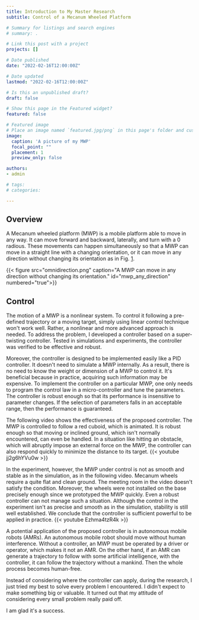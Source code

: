 ```yaml
---
title: Introduction to My Master Research
subtitle: Control of a Mecanum Wheeled Platform

# Summary for listings and search engines
# summary: .

# Link this post with a project
projects: []

# Date published
date: "2022-02-16T12:00:00Z"

# Date updated
lastmod: "2022-02-16T12:00:00Z"

# Is this an unpublished draft?
draft: false

# Show this page in the Featured widget?
featured: false

# Featured image
# Place an image named `featured.jpg/png` in this page's folder and customize its options here.
image:
  caption: 'A picture of my MWP'
  focal_point: ""
  placement: 1
  preview_only: false

authors:
- admin

# tags:
# categories:

---
```


## Overview

A Mecanum wheeled platform (MWP) is a mobile platform able to move in any way. It can move forward and backward, laterally, and turn with a 0 radious. These movements can happen simultaneously so that a MWP can move in a straight line with a changing orientation, or it can move in any direction without changing its orientation as in Fig. [1](#figure-mwp_any_direction).

{{< figure src="omnidirection.png" caption="A MWP can move in any direction without changing its orientation." id="mwp_any_direction" numbered="true">}}

## Control

The motion of a MWP is a nonlinear system. To control it following a pre-defined trajectory or a moving target, simply using linear control technique won't work well. Rather, a nonlinear and more advanced approach is needed. To address the problem, I developed a controller based on a super-twisting controller. Tested in simulations and experiments, the controller was verified to be effective and robust. 

Moreover, the controller is designed to be implemented easily like a PID controller. It doesn't need to simulate a MWP internally. As a result, there is no need to know the weight or dimension of a MWP to control it. It's beneficial because in practice, acquiring such information may be expensive. To implement the controller on a particular MWP, one only needs to program the control law in a micro-controller and tune the parameters. The controller is robust enough so that its performance is insensitive to parameter changes. If the selection of parameters falls in an acceptable range, then the performance is guaranteed.

The following video shows the effectiveness of the proposed controller. The MWP is controlled to follow a red cuboid, which is animated. It is robust enough so that moving or inclined ground, which isn't normally encountered, can even be handled. In a situation like hitting an obstacle, which will abruptly impose an external force on the MWP, the controller can also respond quickly to minimize the distance to its target.
{{< youtube jj2g6hYVu0w >}}

In the experiment, however, the MWP under control is not as smooth and stable as in the simulation, as in the following video. Mecanum wheels require a quite flat and clean ground. The meeting room in the video doesn't satisfy the condition. Moreover, the wheels were not installed on the base precisely enough since we prototyped the MWP quickly. Even a robust controller can not manage such a situation. Although the control in the experiment isn't as precise and smooth as in the simulation, stability is still well established. We conclude that the controller is sufficient powerful to be applied in practice.
{{< youtube Ezhma4tzR4k >}}

A potential application of the proposed controller is in autonomous mobile robots (AMRs). An autonomous mobile robot should move without human interference. Without a controller, an MWP must be operated by a driver or operator, which makes it not an AMR. On the other hand, if an AMR can generate a trajectory to follow with some artificial intelligence, with the controller, it can follow the trajectory without a mankind. Then the whole process becomes human-free.

Instead of considering where the controller can apply, during the research, I just tried my best to solve every problem I encountered. I didn't expect to make something big or valuable. It turned out that my attitude of considering every small problem really paid off.

I am glad it's a success.
